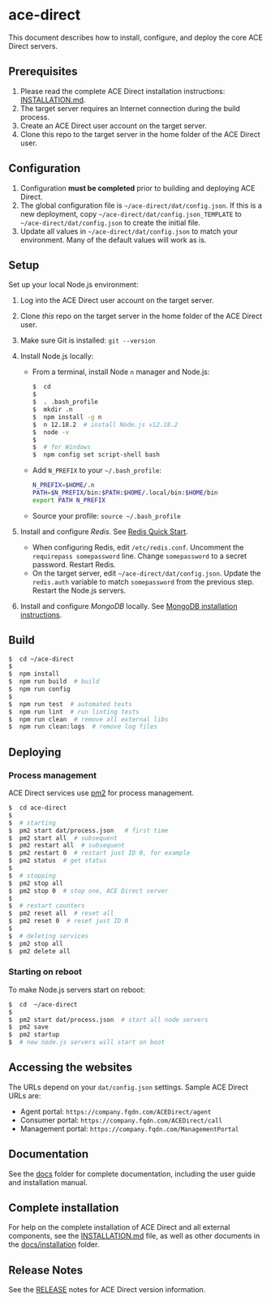 # ace-direct

This document describes how to install, configure, and deploy the core ACE Direct servers.

## Prerequisites

1. Please read the complete ACE Direct installation instructions: [INSTALLATION.md](docs/installation/INSTALLATION.md).
1. The target server requires an Internet connection during the build process.
1. Create an ACE Direct user account on the target server.
1. Clone this repo to the target server in the home folder of the ACE Direct user.

## Configuration

1. Configuration **must be completed** prior to building and deploying ACE Direct.
1. The global configuration file is `~/ace-direct/dat/config.json`. If this is a new deployment, copy `~/ace-direct/dat/config.json_TEMPLATE` to `~/ace-direct/dat/config.json` to create the initial file.
1. Update all values in `~/ace-direct/dat/config.json` to match your environment. Many of the default values will work as is.

## Setup

Set up your local Node.js environment:

1. Log into the ACE Direct user account on the target server.
1. Clone _this_ repo on the target server in the home folder of the ACE Direct user.
1. Make sure Git is installed: `git --version`
1. Install Node.js locally:

    * From a terminal, install Node `n` manager and Node.js:

      ```bash
      $  cd
      $
      $  . .bash_profile
      $  mkdir .n
      $  npm install -g n
      $  n 12.18.2  # install Node.js v12.18.2
      $  node -v
      $
      $  # for Windows
      $  npm config set script-shell bash
      ```

    * Add `N_PREFIX` to your  `~/.bash_profile`:

      ```bash
      N_PREFIX=$HOME/.n
      PATH=$N_PREFIX/bin:$PATH:$HOME/.local/bin:$HOME/bin
      export PATH N_PREFIX
      ```

    * Source your profile: `source ~/.bash_profile`

1. Install and configure _Redis_. See [Redis Quick Start](https://redis.io/topics/quickstart).

    * When configuring Redis, edit `/etc/redis.conf`. Uncomment the `requirepass somepassword` line. Change `somepassword` to a secret password. Restart Redis.
    * On the target server, edit `~/ace-direct/dat/config.json`. Update the `redis.auth` variable to match `somepassword` from the previous step. Restart the Node.js servers.

1. Install and configure _MongoDB_ locally. See [MongoDB installation instructions](https://docs.mongodb.com/manual/).

## Build

```bash
$  cd ~/ace-direct
$
$  npm install
$  npm run build  # build
$  npm run config
$
$  npm run test  # automated tests
$  npm run lint  # run linting tests
$  npm run clean  # remove all external libs
$  npm run clean:logs  # remove log files
```

## Deploying

### Process management

ACE Direct services use [pm2](https://pm2.keymetrics.io/) for process management.

```bash
$  cd ace-direct
$
$  # starting
$  pm2 start dat/process.json   # first time
$  pm2 start all  # subsequent
$  pm2 restart all  # subsequent
$  pm2 restart 0  # restart just ID 0, for example
$  pm2 status  # get status
$
$  # stopping
$  pm2 stop all
$  pm2 stop 0  # stop one, ACE Direct server
$
$  # restart counters
$  pm2 reset all  # reset all
$  pm2 reset 0  # reset just ID 0
$
$  # deleting services
$  pm2 stop all
$  pm2 delete all
```

### Starting on reboot

To make Node.js servers start on reboot:

```bash
$  cd  ~/ace-direct
$
$  pm2 start dat/process.json  # start all node servers
$  pm2 save
$  pm2 startup
$  # now node.js servers will start on boot
```

## Accessing the websites

The URLs depend on your `dat/config.json` settings. Sample ACE Direct URLs are:

* Agent portal: `https://company.fqdn.com/ACEDirect/agent`
* Consumer portal: `https://company.fqdn.com/ACEDirect/call`
* Management portal: `https://company.fqdn.com/ManagementPortal`

## Documentation

See the [docs](docs/) folder for complete documentation, including the user guide and installation manual.

## Complete installation

For help on the complete installation of ACE Direct and all external components, see the [INSTALLATION.md](docs/installation/INSTALLATION.md) file, as well as other documents in the [docs/installation](docs/installation/) folder.

## Release Notes

See the [RELEASE](RELEASE.md) notes for ACE Direct version information.
